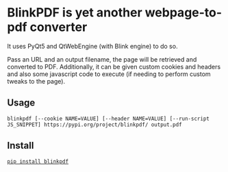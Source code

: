 # BlinkPDF is yet another webpage-to-pdf converter

It uses PyQt5 and QtWebEngine (with Blink engine) to do so.

Pass an URL and an output filename, the page will be retrieved and converted
to PDF. Additionally, it can be given custom cookies and headers and also
some javascript code to execute (if needing to perform custom tweaks to
the page).

## Usage

`blinkpdf [--cookie NAME=VALUE] [--header NAME=VALUE] [--run-script JS_SNIPPET] https://pypi.org/project/blinkpdf/ output.pdf`

## Install

[`pip install blinkpdf`](https://pypi.org/project/blinkpdf/)
